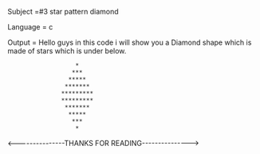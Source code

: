 Subject =#3 star pattern diamond

Language = c

Output = Hello guys in this code i will show you a Diamond shape which is made of stars which is under below.

                       *
                      ***
                     *****
                    *******
                   *********
                   *********
                    *******
                     *****
                      ***
                       *
                                      
                                      
<---------------THANKS FOR READING--------------->
